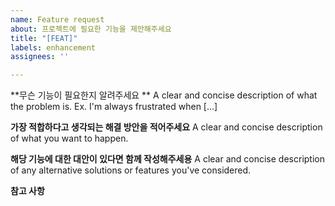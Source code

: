 ```yaml
---
name: Feature request
about: 프로젝트에 필요한 기능을 제안해주세요
title: "[FEAT]"
labels: enhancement
assignees: ''

---
```


**무슨 기능이 필요한지 알려주세요 **
A clear and concise description of what the problem is. Ex. I'm always frustrated when [...]

**가장 적합하다고 생각되는 해결 방안을 적어주세요**
A clear and concise description of what you want to happen.

**해당 기능에 대한 대안이 있다면 함께 작성해주세용**
A clear and concise description of any alternative solutions or features you've considered.

**참고 사항**
